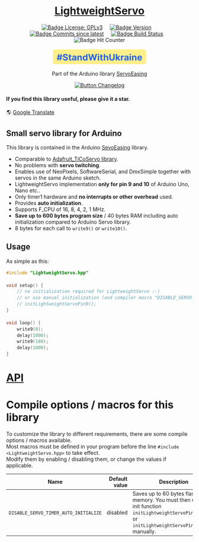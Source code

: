 <div align = center>

# [LightweightServo](https://github.com/ArminJo/LightweightServo)

[![Badge License: GPLv3](https://img.shields.io/badge/License-GPLv3-brightgreen.svg)](https://www.gnu.org/licenses/gpl-3.0)
 &nbsp; &nbsp;
[![Badge Version](https://img.shields.io/github/v/release/ArminJo/LightweightServo?include_prereleases&color=yellow&logo=DocuSign&logoColor=white)](https://github.com/ArminJo/LightweightServo/releases/latest)
 &nbsp; &nbsp;
[![Badge Commits since latest](https://img.shields.io/github/commits-since/ArminJo/LightweightServo/latest?color=yellow)](https://github.com/ArminJo/LightweightServo/commits/master)
 &nbsp; &nbsp;
[![Badge Build Status](https://github.com/ArminJo/LightweightServo/workflows/LibraryBuild/badge.svg)](https://github.com/ArminJo/LightweightServo/actions)
 &nbsp; &nbsp;
![Badge Hit Counter](https://visitor-badge.laobi.icu/badge?page_id=ArminJo_LightweightServo)
<br/>
<br/>
[![Stand With Ukraine](https://raw.githubusercontent.com/vshymanskyy/StandWithUkraine/main/badges/StandWithUkraine.svg)](https://stand-with-ukraine.pp.ua)

Part of the Arduino library [ServoEasing](https://github.com/ArminJo/ServoEasing)

[![Button Changelog](https://img.shields.io/badge/Changelog-blue?logoColor=white&logo=AzureArtifacts)](https://github.com/ArminJo/LightweightServo#revision-history)

</div>

#### If you find this library useful, please give it a star.

&#x1F30E; [Google Translate](https://translate.google.com/translate?sl=en&u=https://github.com/ArminJo/LightweightServo)

## Small servo library for Arduino
This library is contained in the Arduino [SevoEasing](https://github.com/ArminJo/ServoEasing) library.
 *  Comparable to [Adafruit_TiCoServo library](https://github.com/adafruit/Adafruit_TiCoServo).
 *  No problems with **servo twitching**.
 *  Enables use of NeoPixels, SoftwareSerial, and DmxSimple together with servos in the same Arduino sketch.
 *  LightweightServo implementation **only for pin 9 and 10** of Arduino Uno, Nano etc..
 *  Only timer1 hardware and **no interrupts or other overhead** used.
 *  Provides **auto initialization**.
 *  Supports F_CPU of 16, 8, 4, 2, 1 MHz.
 *  **Save up to 600 bytes program size** / 40 bytes RAM including auto initialization compared to Arduino Servo library.
 *  8 bytes for each call to `write9()` or `write10()`.

## Usage
As simple as this:

```c++
#include "LightweightServo.hpp"

void setup() {
    // no initialization required for LightweightServo :-)
    // or use manual initialization (and compiler macro "DISABLE_SERVO_TIMER_AUTO_INITIALIZE") to save additional 60 bytes program memory
    // initLightweightServoPin9();
}

void loop() {
    write9(0);
    delay(1000);
    write9(180);
    delay(1000);
}
```

# [API](https://github.com/ArminJo/LightweightServo/blob/master/src/LightweightServo.h#L42)

# Compile options / macros for this library
To customize the library to different requirements, there are some compile options / macros available.<br/>
Most macros must be defined in your program before the line `#include <LightweightServo.hpp>` to take effect.<br/>
Modify them by enabling / disabling them, or change the values if applicable.

| Name | Default value | Description |
|-|-:|-|
| `DISABLE_SERVO_TIMER_AUTO_INITIALIZE` | disabled | Saves up to 60 bytes flash memory. You must then use the init function `initLightweightServoPin9And10()` or `initLightweightServoPin9_10()` manually. |
